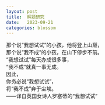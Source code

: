 ```yaml
---
layout: post
title:  解题研究
date:   2023-09-21
categories: blossom
---
```


那个说“我想试试”的小孩，他将登上山巅，  
那个说“我不成”的小孩，在山下停步不前。  
“我想试试”每天办成很多事，  
“我不成”就真一事无成。  
因此，  
你务必说“我想试试”，  
将“我不成”弃于尘埃。  
——译自英国女诗人罗塞蒂的“我想试试”  